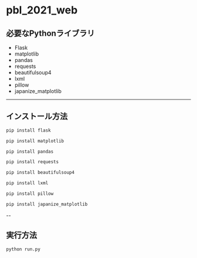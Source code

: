 # pbl_2021_web

## 必要なPythonライブラリ
+ Flask
+ matplotlib
+ pandas
+ requests
+ beautifulsoup4
+ lxml
+ pillow
+ japanize_matplotlib
---
## インストール方法
```bash
pip install flask
```
```bash
pip install matplotlib
```
```bash
pip install pandas
```
```bash
pip install requests
```
```bash
pip install beautifulsoup4
```
```bash
pip install lxml
```
```bash
pip install pillow
```
```bash
pip install japanize_matplotlib
```
--
## 実行方法
```bash
python run.py
```
